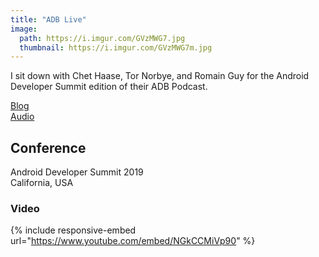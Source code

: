 ```yaml
---
title: "ADB Live"
image:
  path: https://i.imgur.com/GVzMWG7.jpg
  thumbnail: https://i.imgur.com/GVzMWG7m.jpg
---
```


I sit down with Chet Haase, Tor Norbye, and Romain Guy for the Android Developer Summit edition of their ADB Podcast.

[Blog](http://androidbackstage.blogspot.com/2019/10/episode-125-adb-live-at-android-dev.html)  
[Audio](https://storage.googleapis.com/androiddevelopers/android_developers_backstage/ADB%20125%20ADB%20Live.mp3)


## Conference
Android Developer Summit 2019  
California, USA


### Video
{% include responsive-embed url="https://www.youtube.com/embed/NGkCCMiVp90" %}


